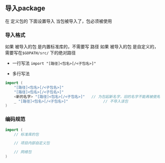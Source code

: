 ##  导入package
在 定义包的 下面设置导入
当包被导入了，包必须被使用

###   导入格式
如果 被导入的包 是内置标准库的，不需要写 路径
如果 被导入的包 是自定义的，需要写在`$GOPATH/src/` 下的绝对路径

* 一行写法
`import "[路径]<包名>[/<子包名>]"` 

* 多行写法
```go
import (
	"[路径]<包名>[/<子包名>]"
	"[路径]<包名>[/<子包名>]"
	<新的名字> "[路径]<包名>[/<子包名>]"	// 为包起新名字，旧的名字不能再被使用
	_ "[路径]<包名>[/<子包名>]"				// 不导入该包
)
```


###   编码规范
```go
import (
	// 标准库的包

	// 项目内部自定义包

	// 网络包
)
```

